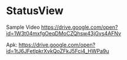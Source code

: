 # StatusView

Sample Video
https://drive.google.com/open?id=1W3t04mxfgOeqDMoCZQhsw43jGvs4AFNv

Apk:
https://drive.google.com/open?id=1tJ6JFetlpkrXvkQoZFkJ5Fci4_HWPa9u
